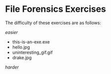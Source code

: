 # File Forensics Exercises

The difficulty of these exercises are as follows:

*easier*

- this-is-an-exe.exe
- hello.jpg
- uninteresting_gif.gif
- drake.jpg

*harder*
